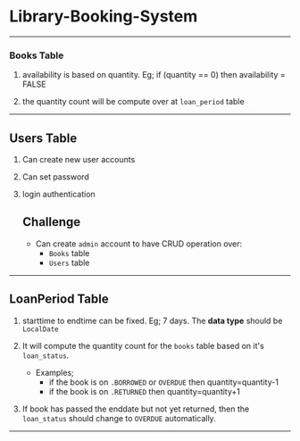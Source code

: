 # Library-Booking-System 
***


### Books Table

1. availability is based on quantity. Eg; if (quantity == 0) then availability = FALSE

2. the quantity count will be compute over at `loan_period` table

***


## Users Table

1. Can create new user accounts
2. Can set password
3. login authentication

    ## Challenge
    * Can create `admin` account to have CRUD operation over:
        * `Books` table
        * `Users` table

***


## LoanPeriod Table

1. starttime to endtime can be fixed. Eg; 7 days. The **data type** should be `LocalDate`

2.  It will compute the quantity count for the `books` table based on it's `loan_status`.
    * Examples; 
        * if the book is on `.BORROWED` or `OVERDUE` then  quantity=quantity-1
        * if the book is on `.RETURNED` then  quantity=quantity+1
            
3. If book has passed the enddate but not yet returned, then the `loan_status` should change to `OVERDUE` automatically.

***
